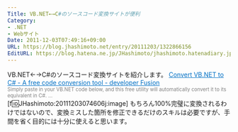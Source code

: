 ```yaml
---
Title: VB.NET←→C#のソースコード変換サイトが便利
Category:
- .NET
- Webサイト
Date: 2011-12-03T07:49:16+09:00
URL: https://blog.jhashimoto.net/entry/20111203/1322866156
EditURL: https://blog.hatena.ne.jp/JHashimoto/jhashimoto.hatenadiary.jp/atom/entry/12921228815717257022
---
```


VB.NET←→C#のソースコード変換サイトを紹介します。
<a style="color:#0070C5;" href="http://www.developerfusion.com/tools/convert/vb-to-csharp/" target="_blank">Convert VB.NET to C# - A free code conversion tool - developer Fusion</a><a href="http://b.hatena.ne.jp/entry/http://www.developerfusion.com/tools/convert/vb-to-csharp/" target="_blank"><img border="0" src="http://b.hatena.ne.jp/entry/image/http://www.developerfusion.com/tools/convert/vb-to-csharp/" alt="" /></a><br><span style="color: #808080;font-size: 80%;">Simply paste in your VB.NET code below, and this free utility will automatically convert it to its equivalent in C#. ...</span><br style="clear:both;" />
[f:id:JHashimoto:20111203074606j:image]
もちろん100%完璧に変換されるわけではないので、変換ミスした箇所を修正できるだけのスキルは必要ですが、手間を省く目的には十分に使えると思います。
